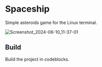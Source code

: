 # Spaceship

Simple asteroids game for the Linux terminal.

![Screenshot_2024-06-10_11-37-01](https://github.com/setghm/spaceship/assets/53455269/4368215e-38a8-4d07-b4cb-a48a0bfc3556)

## Build

Build the project in codeblocks.
